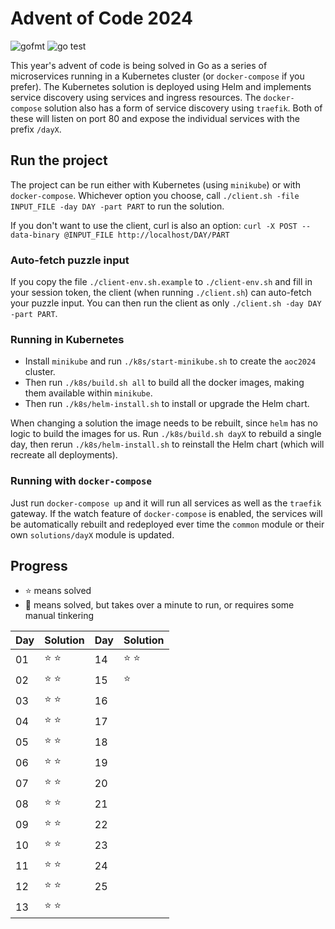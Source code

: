 # Advent of Code 2024
![gofmt](https://github.com/terminalnode/adventofcode2024/actions/workflows/gofmt.yml/badge.svg?branch=main)
![go test](https://github.com/terminalnode/adventofcode2024/actions/workflows/gotest.yml/badge.svg?branch=main)

This year's advent of code is being solved in Go as a series of microservices
running in a Kubernetes cluster (or `docker-compose` if you prefer). The Kubernetes
solution is deployed using Helm and implements service discovery using services and
ingress resources. The `docker-compose` solution also has a form of service discovery
using `traefik`. Both of these will listen on port 80 and expose the individual services
with the prefix `/dayX`.

## Run the project
The project can be run either with Kubernetes (using `minikube`) or with `docker-compose`.
Whichever option you choose, call `./client.sh -file INPUT_FILE -day DAY -part PART` to
run the solution.

If you don't want to use the client, curl is also an option:
`curl -X POST --data-binary @INPUT_FILE http://localhost/DAY/PART`

### Auto-fetch puzzle input
If you copy the file `./client-env.sh.example` to `./client-env.sh` and fill in your
session token, the client (when running `./client.sh`) can auto-fetch your puzzle
input. You can then run the client as only `./client.sh -day DAY -part PART`.

### Running in Kubernetes
* Install `minikube` and run `./k8s/start-minikube.sh` to create the `aoc2024` cluster.
* Then run `./k8s/build.sh all` to build all the docker images, making them available
within `minikube`.
* Then run `./k8s/helm-install.sh` to install or upgrade the Helm chart.

When changing a solution the image needs to be rebuilt, since `helm` has no logic to
build the images for us. Run `./k8s/build.sh dayX` to rebuild a single day, then
rerun `./k8s/helm-install.sh` to reinstall the Helm chart (which will recreate all
deployments).

### Running with `docker-compose`
Just run `docker-compose up` and it will run all services as well as the `traefik`
gateway. If the watch feature of `docker-compose` is enabled, the services will be
automatically rebuilt and redeployed ever time the `common` module or their own
`solutions/dayX` module is updated.

## Progress
* ⭐ means solved
* 🥸 means solved, but takes over a minute to run, or requires some manual tinkering

| Day | Solution | Day | Solution |
|-----|----------|-----|----------|
| 01  | ⭐ ⭐      | 14  | ⭐ ⭐      |
| 02  | ⭐ ⭐      | 15  | ⭐        |
| 03  | ⭐ ⭐      | 16  |          |
| 04  | ⭐ ⭐      | 17  |          |
| 05  | ⭐ ⭐      | 18  |          |
| 06  | ⭐ ⭐      | 19  |          |
| 07  | ⭐ ⭐      | 20  |          |
| 08  | ⭐ ⭐      | 21  |          |
| 09  | ⭐ ⭐      | 22  |          |
| 10  | ⭐ ⭐      | 23  |          |
| 11  | ⭐ ⭐      | 24  |          |
| 12  | ⭐ ⭐      | 25  |          |
| 13  | ⭐ ⭐      |     |          |
